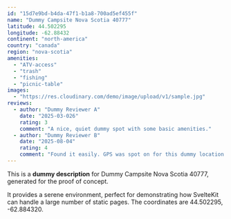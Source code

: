 ```yaml
---
id: "15d7e9bd-b4da-47f1-b1a8-700ad5ef455f"
name: "Dummy Campsite Nova Scotia 40777"
latitude: 44.502295
longitude: -62.88432
continent: "north-america"
country: "canada"
region: "nova-scotia"
amenities:
  - "ATV-access"
  - "trash"
  - "fishing"
  - "picnic-table"
images:
  - "https://res.cloudinary.com/demo/image/upload/v1/sample.jpg"
reviews:
  - author: "Dummy Reviewer A"
    date: "2025-03-026"
    rating: 3
    comment: "A nice, quiet dummy spot with some basic amenities."
  - author: "Dummy Reviewer B"
    date: "2025-08-04"
    rating: 4
    comment: "Found it easily. GPS was spot on for this dummy location."
---
```


This is a **dummy description** for Dummy Campsite Nova Scotia 40777, generated for the proof of concept.

It provides a serene environment, perfect for demonstrating how SvelteKit can handle a large number of static pages. The coordinates are 44.502295, -62.884320.
